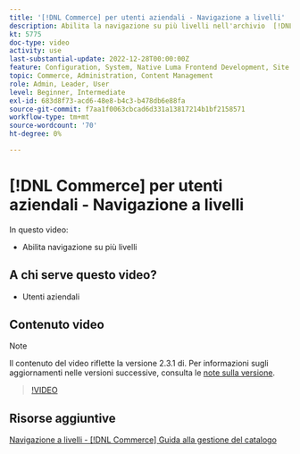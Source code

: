 ```yaml
---
title: '[!DNL Commerce] per utenti aziendali - Navigazione a livelli'
description: Abilita la navigazione su più livelli nell'archivio  [!DNL Commerce]  in modo che i clienti possano trovare i prodotti facilmente e rapidamente.
kt: 5775
doc-type: video
activity: use
last-substantial-update: 2022-12-28T00:00:00Z
feature: Configuration, System, Native Luma Frontend Development, Site Navigation
topic: Commerce, Administration, Content Management
role: Admin, Leader, User
level: Beginner, Intermediate
exl-id: 683d8f73-acd6-48e8-b4c3-b478db6e88fa
source-git-commit: f7aa1f0063cbcad6d331a13817214b1bf2158571
workflow-type: tm+mt
source-wordcount: '70'
ht-degree: 0%

---
```


# [!DNL Commerce] per utenti aziendali - Navigazione a livelli

In questo video:

- Abilita navigazione su più livelli

## A chi serve questo video?

- Utenti aziendali

## Contenuto video

>[!NOTE]
>
>Il contenuto del video riflette la versione 2.3.1 di. Per informazioni sugli aggiornamenti nelle versioni successive, consulta le [note sulla versione](https://experienceleague.adobe.com/docs/commerce-operations/release/notes/overview.html?lang=it).

>[!VIDEO](https://video.tv.adobe.com/v/329958?quality=12&learn=on&captions=ita)

## Risorse aggiuntive

[Navigazione a livelli - [!DNL Commerce] Guida alla gestione del catalogo](https://experienceleague.adobe.com/docs/commerce-admin/catalog/catalog/navigation/navigation-layered.html?lang=it)
